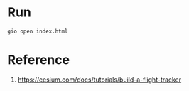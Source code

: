 # Run
```bash
gio open index.html
```

# Reference
1. https://cesium.com/docs/tutorials/build-a-flight-tracker